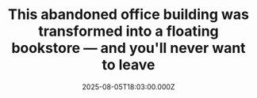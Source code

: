 ---
title: "This abandoned office building was transformed into a floating bookstore — and you'll never want to leave"
date: 2025-08-05T18:03:00.000Z
category: Human Kindness
externalLink: "https://www.goodgoodgood.co/articles/xixi-goldmye-bookstore"
image: ""
excerpt: "The Xixi Goldmye Bookstore is unlike any other.…"
---